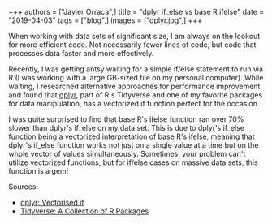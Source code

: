 +++
authors = ["Javier Orraca",]
title = "dplyr if_else vs base R ifelse"
date = "2019-04-03"
tags = ["blog",]
images = ["dplyr.jpg",]
+++

When working with data sets of significant size, I am always on the lookout for more efficient code. Not necessarily fewer lines of code, but code that processes data faster and more effectively.
<!--more-->
Recently, I was getting antsy waiting for a simple if/else statement to run via R (I was working with a large GB-sized file on my personal computer). While waiting, I researched alternative approaches for performance improvement and found that [dplyr](https://dplyr.tidyverse.org/), part of R's Tidyverse and one of my favorite packages for data manipulation, has a vectorized if function perfect for the occasion.

I was quite surprised to find that base R's ifelse function ran over 70% slower than dplyr's if_else on my data set. This is due to dplyr's if_else function being a vectorized interpretation of base R's ifelse, meaning that dplyr's if_else function works not just on a single value at a time but on the whole vector of values simultaneously. Sometimes, your problem can't utilize vectorized functions, but for if/else cases on massive data sets, this function is a gem! 

Sources:

* [dplyr: Vectorised if](https://dplyr.tidyverse.org/reference/if_else.html)
* [Tidyverse: A Collection of R Packages](https://www.tidyverse.org/)
